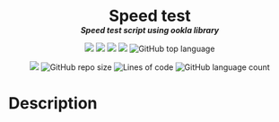 <p align="center">
  <!-- <img width="300" src="" alt="logo"> -->
  <h1 align="center" style="margin: 0 auto 0 auto;">Speed test</h1>
  <h5 align="center" style="margin: 0 auto 0 auto;">Speed test script using ookla library</h5>
</p>

<p align="center">
  <img src="https://img.shields.io/github/last-commit/dmtzs/python-speedt-test">
  <img src="https://img.shields.io/github/contributors/dmtzs/python-speedt-test">
  <img src="https://img.shields.io/github/issues/dmtzs/python-speedt-test?label=issues">
  <img src="https://img.shields.io/github/stars/dmtzs/python-speedt-test">
  <img alt="GitHub top language" src="https://img.shields.io/github/languages/top/dmtzs/python-speedt-test">
</p>

<p align="center">
  <img src="https://img.shields.io/github/languages/code-size/dmtzs/python-speedt-test">
  <img alt="GitHub repo size" src="https://img.shields.io/github/repo-size/dmtzs/python-speedt-test">
  <img alt="Lines of code" src="https://img.shields.io/tokei/lines/github/dmtzs/python-speedt-test?label=total%20lines%20in%20repo">
  <img alt="GitHub language count" src="https://img.shields.io/github/languages/count/dmtzs/python-speedt-test">
</p>

# Description